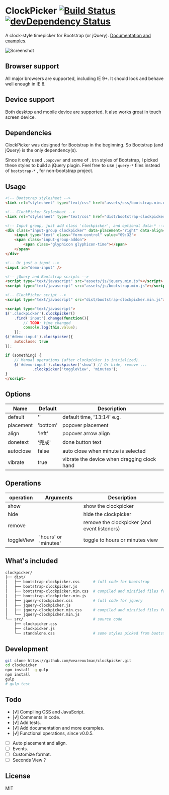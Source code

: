 # ClockPicker [![Build Status](https://travis-ci.org/weareoutman/clockpicker.svg)](https://travis-ci.org/weareoutman/clockpicker)  [![devDependency Status](https://david-dm.org/weareoutman/clockpicker.svg)](https://david-dm.org/weareoutman/clockpicker#info=devDependencies)

A clock-style timepicker for Bootstrap (or jQuery).
[Documentation and examples](http://weareoutman.github.io/clockpicker/).

![Screenshot](http://weareoutman.github.io/clockpicker/assets/images/screenshot-1.png)

## Browser support

All major browsers are supported, including IE 9+. It should look and behave well enough in IE 8.

## Device support

Both desktop and mobile device are supported. It also works great in touch screen device.

## Dependencies

ClockPicker was designed for Bootstrap in the beginning. So Bootstrap (and jQuery) is the only dependency(s).

Since it only used `.popover` and some of `.btn` styles of Bootstrap, I picked these styles to build a jQuery plugin.
Feel free to use `jquery-*` files instead of `bootstrap-*` , for non-bootstrap project.

## Usage

```html
<!-- Bootstrap stylesheet -->
<link rel="stylesheet" type="text/css" href="assets/css/bootstrap.min.css">

<!-- ClockPicker Stylesheet -->
<link rel="stylesheet" type="text/css" href="dist/bootstrap-clockpicker.min.css">

<!-- Input group, just add class 'clockpicker', and optional data-* -->
<div class="input-group clockpicker" data-placement="right" data-align="top" data-autoclose="true">
	<input type="text" class="form-control" value="09:32">
	<span class="input-group-addon">
		<span class="glyphicon glyphicon-time"></span>
	</span>
</div>

<!-- Or just a input -->
<input id="demo-input" />

<!-- jQuery and Bootstrap scripts -->
<script type="text/javascript" src="assets/js/jquery.min.js"></script>
<script type="text/javascript" src="assets/js/bootstrap.min.js"></script>

<!-- ClockPicker script -->
<script type="text/javascript" src="dist/bootstrap-clockpicker.min.js"></script>

<script type="text/javascript">
$('.clockpicker').clockpicker()
	.find('input').change(function(){
		// TODO: time changed
		console.log(this.value);
	});
$('#demo-input').clockpicker({
	autoclose: true
});

if (something) {
	// Manual operations (after clockpicker is initialized).
	$('#demo-input').clockpicker('show') // Or hide, remove ...
			.clockpicker('toggleView', 'minutes');
}
</script>
```

## Options

| Name | Default | Description |
| ---- | ------- | ----------- |
| default | '' | default time, '13:14' e.g. |
| placement | 'bottom' | popover placement |
| align | 'left' | popover arrow align |
| donetext | '完成' | done button text |
| autoclose | false | auto close when minute is selected |
| vibrate | true | vibrate the device when dragging clock hand |

## Operations

| operation | Arguments | Description |
| --------- | --------- | ----------- |
| show |   | show the clockpicker |
| hide |   | hide the clockpicker |
| remove |   | remove the clockpicker (and event listeners) |
| toggleView | 'hours' or 'minutes' | toggle to hours or minutes view |

## What's included

```bash
clockpicker/
├── dist/
│   ├── bootstrap-clockpicker.css      # full code for bootstrap
│   ├── bootstrap-clockpicker.js
│   ├── bootstrap-clockpicker.min.css  # compiled and minified files for bootstrap
│   ├── bootstrap-clockpicker.min.js
│   ├── jquery-clockpicker.css         # full code for jquery
│   ├── jquery-clockpicker.js
│   ├── jquery-clockpicker.min.css     # compiled and minified files for jquery
│   └── jquery-clockpicker.min.js
└── src/                               # source code
    ├── clockpicker.css
    ├── clockpicker.js
    └── standalone.css                 # some styles picked from bootstrap
```

## Development

```bash
git clone https://github.com/weareoutman/clockpicker.git
cd clockpicker
npm install -g gulp
npm install
gulp
# gulp test
```

## Todo

- [√] Compiling CSS and JavaScript.
- [√] Comments in code.
- [√] Add tests.
- [√] Add documentation and more examples.
- [√] Functional operations, since v0.0.5.
- [ ] Auto placement and align.
- [ ] Events.
- [ ] Customize format.
- [ ] Seconds View ?

## License

MIT
